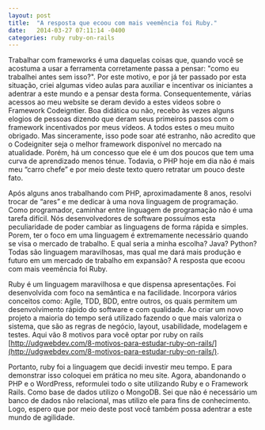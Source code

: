 ```yaml
---
layout: post
title:  "A resposta que ecoou com mais veemência foi Ruby."
date:   2014-03-27 07:11:14 -0400
categories: ruby ruby-on-rails
---
```


Trabalhar com frameworks é uma daquelas coisas que, quando você se acostuma a usar a ferramenta corretamente passa a pensar: "como eu trabalhei antes sem isso?". Por este motivo, e por já ter passado por esta situação, criei algumas video aulas para auxiliar e incentivar os iniciantes a adentrar a este mundo e a pensar desta forma. Consequentemente, várias acessos ao meu website se deram devido a estes videos sobre o Framework Codeigntier. Boa didática ou não, recebo às vezes alguns elogios de pessoas dizendo que deram seus primeiros passos com o framework incentivados por meus vídeos. <!--more--> A todos estes o meu muito obrigado. Mas sinceramente, isso pode soar até estranho, não acredito que o Codeigniter seja o melhor framework disponível no mercado na atualidade. Porém, há um concesso que ele é um dos poucos que tem uma curva de aprendizado menos ténue. Todavia, o PHP hoje em dia não é mais meu “carro chefe” e por meio deste texto quero retratar um pouco deste fato.

Após alguns anos trabalhando com PHP, aproximadamente 8 anos, resolvi trocar de “ares” e me dedicar à uma nova linguagem de programação. Como programador, caminhar entre linguagem de programação não é uma tarefa difícil. Nós desenvolvedores de software possuímos esta peculiaridade de poder cambiar as linguagens de forma rápida e simples. Porem, ter o foco em uma linguagem é extremamente necessário quando se visa o mercado de trabalho. E qual seria a minha escolha? Java? Python? Todas são linguagem maravilhosas, mas qual me dará mais produção e futuro em um mercado de trabalho em expansão? A resposta que ecoou com mais veemência foi Ruby.

Ruby é um linguagem maravilhosa e que dispensa apresentações. Foi desenvolvida com foco na semântica e na facilidade. Incorpora vários conceitos como: Agile, TDD, BDD, entre outros, os quais permitem um desenvolvimento rápido do software e com qualidade. Ao criar um novo projeto a maioria do tempo será utilizado fazendo o que mais valoriza o sistema, que são as regras de negócio, layout, usabilidade, modelagem e testes. Aqui vão 8 motivos para você optar por ruby on rails [http://udgwebdev.com/8-motivos-para-estudar-ruby-on-rails/](http://udgwebdev.com/8-motivos-para-estudar-ruby-on-rails/).

Portanto, ruby foi a linguagem que decidi investir meu tempo. E para demonstrar isso coloquei em prática no meu site. Agora, abandonando o PHP e o WordPress, reformulei todo o site utilizando Ruby e o Framework Rails. Como base de dados utilizo o MongoDB. Sei que não é necessário um banco de dados não relacional, mas utilizo ele para fins de conhecimento. Logo, espero que por meio deste post você também possa adentrar a este mundo de agilidade.
